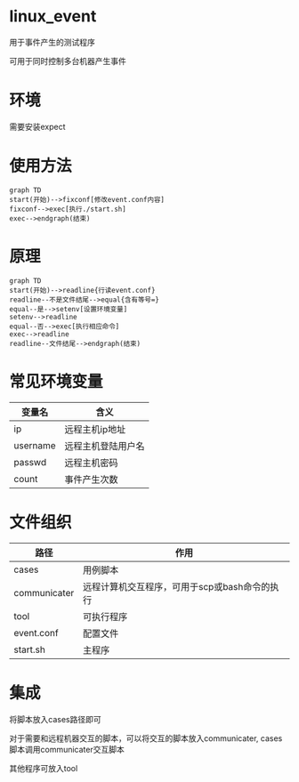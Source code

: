 # linux_event

用于事件产生的测试程序

可用于同时控制多台机器产生事件

# 环境

需要安装expect

# 使用方法

```
graph TD
start(开始)-->fixconf[修改event.conf内容]
fixconf-->exec[执行./start.sh]
exec-->endgraph(结束)
```

# 原理

```
graph TD
start(开始)-->readline{行读event.conf}
readline--不是文件结尾-->equal{含有等号=}
equal--是-->setenv[设置环境变量]
setenv-->readline
equal--否-->exec[执行相应命令]
exec-->readline
readline--文件结尾-->endgraph(结束)
```
# 常见环境变量

变量名 | 含义
---|---
ip | 远程主机ip地址
username | 远程主机登陆用户名
passwd | 远程主机密码
count | 事件产生次数

# 文件组织

路径 | 作用
---|---
cases | 用例脚本
communicater | 远程计算机交互程序，可用于scp或bash命令的执行
tool | 可执行程序
event.conf | 配置文件
start.sh | 主程序

# 集成

将脚本放入cases路径即可

对于需要和远程机器交互的脚本，可以将交互的脚本放入communicater, cases脚本调用communicater交互脚本

其他程序可放入tool
